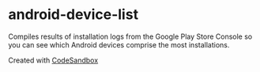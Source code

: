 # android-device-list

Compiles results of installation logs from the Google Play Store Console so you can see which Android devices comprise the most installations.

Created with [CodeSandbox](https://codesandbox.io/s/github/patik/android-device-list/)
